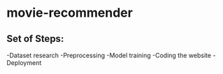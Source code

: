 # movie-recommender
## Set of Steps:
-Dataset research
-Preprocessing
-Model training
-Coding the website
-Deployment
